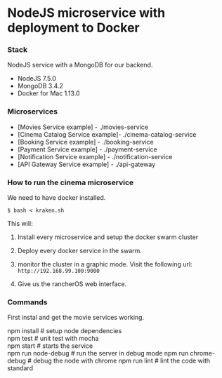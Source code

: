# NodeJS microservice with deployment  to Docker


### Stack
 NodeJS service with a MongoDB for our backend.
- NodeJS 7.5.0
- MongoDB 3.4.2
- Docker for Mac 1.13.0

### Microservices

- [Movies Service example] - ./movies-service 
- [Cinema Catalog Service example]- ./cinema-catalog-service
- [Booking Service example] - ./booking-service
- [Payment Service example] - ./payment-service
- [Notification Service example] - ./notification-service
- [API Gateway Service example] -  ./api-gateway 

### How to run the cinema microservice

We need to have docker installed.

```
$ bash < kraken.sh
```

This will:

1. Install every microservice and setup the docker swarm cluster

2. Deploy every docker service in the swarm.

3. monitor the cluster in a graphic mode. Visit the following url: `http://192.168.99.100:9000`

4. Give us the rancherOS web interface.




### Commands

First instal and get the movie services working.

npm install          # setup node dependencies  
npm test             # unit test with mocha  
npm start            # starts the service  
npm run node-debug   # run the server in debug mode 
npm run chrome-debug # debug the node with chrome
npm run lint         # lint the code with standard
